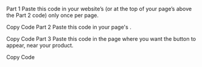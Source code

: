 Part 1
Paste this code in your website’s <head> (or at the top of your page’s <body> above the Part 2 code) only once per page.

<script
  src="https://www.paypal.com/sdk/js?client-id=BAAN6q5jlYzdUID15B8q5xbeHol_TxFmrkN8L02lbb5XWZtUzEfVjoI_vSZ8g8P-en4pYaWK3C3PnaxDTY&components=hosted-buttons&disable-funding=venmo&currency=GBP" 
  crossorigin="anonymous" 
  async>
</script>

Copy Code
Part 2
Paste this code in your page's <body>.

<script>
  document.addEventListener("DOMContentLoaded", (event) => {
    paypal.HostedButtons({
      hostedButtonId: "CS7837DA9Y362"
    })
    .render("#paypal-container-CS7837DA9Y362")
  })
</script>

Copy Code
Part 3
Paste this code in the page where you want the button to appear, near your product.

<div id="paypal-container-CS7837DA9Y362"></div>

Copy Code